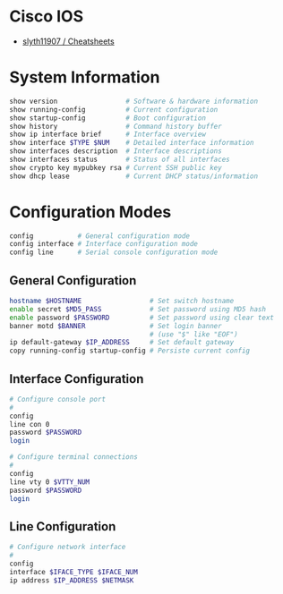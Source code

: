 # Cisco IOS

* [slyth11907 / Cheatsheets](https://github.com/slyth11907/Cheatsheets)

# System Information

```bash
show version                 # Software & hardware information
show running-config          # Current configuration
show startup-config          # Boot configuration
show history                 # Command history buffer
show ip interface brief      # Interface overview
show interface $TYPE $NUM    # Detailed interface information
show interfaces description  # Interface descriptions
show interfaces status       # Status of all interfaces
show crypto key mypubkey rsa # Current SSH public key
show dhcp lease              # Current DHCP status/information
```

# Configuration Modes

```bash
config           # General configuration mode
config interface # Interface configuration mode
config line      # Serial console configuration mode
```

## General Configuration

```bash
hostname $HOSTNAME                 # Set switch hostname
enable secret $MD5_PASS            # Set password using MD5 hash 
enable password $PASSWORD          # Set password using clear text
banner motd $BANNER                # Set login banner
                                   # (use "$" like "EOF")
ip default-gateway $IP_ADDRESS     # Set default gateway
copy running-config startup-config # Persiste current config
```

## Interface Configuration

```bash
# Configure console port
#
config
line con 0
password $PASSWORD
login

# Configure terminal connections
#
config
line vty 0 $VTTY_NUM
password $PASSWORD
login
```

## Line Configuration

```bash
# Configure network interface
#
config
interface $IFACE_TYPE $IFACE_NUM
ip address $IP_ADDRESS $NETMASK
```
